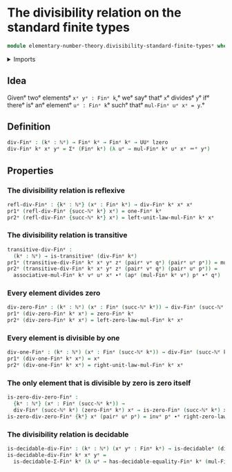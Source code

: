 # The divisibility relation on the standard finite types

```agda
module elementary-number-theory.divisibility-standard-finite-typesᵉ where
```

<details><summary>Imports</summary>

```agda
open import elementary-number-theory.modular-arithmetic-standard-finite-typesᵉ
open import elementary-number-theory.natural-numbersᵉ

open import foundation.action-on-identifications-functionsᵉ
open import foundation.binary-relationsᵉ
open import foundation.decidable-typesᵉ
open import foundation.dependent-pair-typesᵉ
open import foundation.identity-typesᵉ
open import foundation.universe-levelsᵉ

open import univalent-combinatorics.decidable-dependent-pair-typesᵉ
open import univalent-combinatorics.equality-standard-finite-typesᵉ
open import univalent-combinatorics.standard-finite-typesᵉ
```

</details>

## Idea

Givenᵉ twoᵉ elementsᵉ `xᵉ yᵉ : Finᵉ k`,ᵉ weᵉ sayᵉ thatᵉ `x`ᵉ dividesᵉ `y`ᵉ ifᵉ thereᵉ isᵉ anᵉ
elementᵉ `uᵉ : Finᵉ k`ᵉ suchᵉ thatᵉ `mul-Finᵉ uᵉ xᵉ = y`.ᵉ

## Definition

```agda
div-Finᵉ : (kᵉ : ℕᵉ) → Finᵉ kᵉ → Finᵉ kᵉ → UUᵉ lzero
div-Finᵉ kᵉ xᵉ yᵉ = Σᵉ (Finᵉ kᵉ) (λ uᵉ → mul-Finᵉ kᵉ uᵉ xᵉ ＝ᵉ yᵉ)
```

## Properties

### The divisibility relation is reflexive

```agda
refl-div-Finᵉ : {kᵉ : ℕᵉ} (xᵉ : Finᵉ kᵉ) → div-Finᵉ kᵉ xᵉ xᵉ
pr1ᵉ (refl-div-Finᵉ {succ-ℕᵉ kᵉ} xᵉ) = one-Finᵉ kᵉ
pr2ᵉ (refl-div-Finᵉ {succ-ℕᵉ kᵉ} xᵉ) = left-unit-law-mul-Finᵉ kᵉ xᵉ
```

### The divisibility relation is transitive

```agda
transitive-div-Finᵉ :
  (kᵉ : ℕᵉ) → is-transitiveᵉ (div-Finᵉ kᵉ)
pr1ᵉ (transitive-div-Finᵉ kᵉ xᵉ yᵉ zᵉ (pairᵉ vᵉ qᵉ) (pairᵉ uᵉ pᵉ)) = mul-Finᵉ kᵉ vᵉ uᵉ
pr2ᵉ (transitive-div-Finᵉ kᵉ xᵉ yᵉ zᵉ (pairᵉ vᵉ qᵉ) (pairᵉ uᵉ pᵉ)) =
  associative-mul-Finᵉ kᵉ vᵉ uᵉ xᵉ ∙ᵉ (apᵉ (mul-Finᵉ kᵉ vᵉ) pᵉ ∙ᵉ qᵉ)
```

### Every element divides zero

```agda
div-zero-Finᵉ : (kᵉ : ℕᵉ) (xᵉ : Finᵉ (succ-ℕᵉ kᵉ)) → div-Finᵉ (succ-ℕᵉ kᵉ) xᵉ (zero-Finᵉ kᵉ)
pr1ᵉ (div-zero-Finᵉ kᵉ xᵉ) = zero-Finᵉ kᵉ
pr2ᵉ (div-zero-Finᵉ kᵉ xᵉ) = left-zero-law-mul-Finᵉ kᵉ xᵉ
```

### Every element is divisible by one

```agda
div-one-Finᵉ : (kᵉ : ℕᵉ) (xᵉ : Finᵉ (succ-ℕᵉ kᵉ)) → div-Finᵉ (succ-ℕᵉ kᵉ) (one-Finᵉ kᵉ) xᵉ
pr1ᵉ (div-one-Finᵉ kᵉ xᵉ) = xᵉ
pr2ᵉ (div-one-Finᵉ kᵉ xᵉ) = right-unit-law-mul-Finᵉ kᵉ xᵉ
```

### The only element that is divisible by zero is zero itself

```agda
is-zero-div-zero-Finᵉ :
  {kᵉ : ℕᵉ} (xᵉ : Finᵉ (succ-ℕᵉ kᵉ)) →
  div-Finᵉ (succ-ℕᵉ kᵉ) (zero-Finᵉ kᵉ) xᵉ → is-zero-Finᵉ (succ-ℕᵉ kᵉ) xᵉ
is-zero-div-zero-Finᵉ {kᵉ} xᵉ (pairᵉ uᵉ pᵉ) = invᵉ pᵉ ∙ᵉ right-zero-law-mul-Finᵉ kᵉ uᵉ
```

### The divisibility relation is decidable

```agda
is-decidable-div-Finᵉ : (kᵉ : ℕᵉ) (xᵉ yᵉ : Finᵉ kᵉ) → is-decidableᵉ (div-Finᵉ kᵉ xᵉ yᵉ)
is-decidable-div-Finᵉ kᵉ xᵉ yᵉ =
  is-decidable-Σ-Finᵉ kᵉ (λ uᵉ → has-decidable-equality-Finᵉ kᵉ (mul-Finᵉ kᵉ uᵉ xᵉ) yᵉ)
```